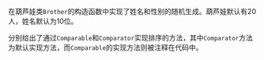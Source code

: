 在葫芦娃类`Brother`的构造函数中实现了姓名和性别的随机生成。葫芦娃默认有20人，姓名默认为10位。

分别给出了通过`Comparable`和`Comparator`实现排序的方法，其中`Comparator`方法为默认实现方法，而`Comparable`的实现方法则被注释在代码中。

